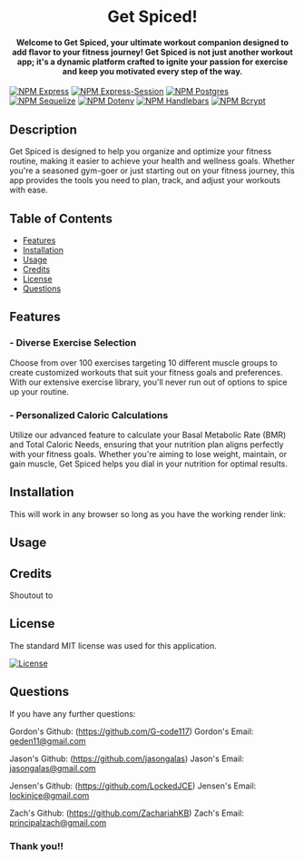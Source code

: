 # <center>Get Spiced!</center>
#### <center>Welcome to Get Spiced, your ultimate workout companion designed to add flavor to your fitness journey! Get Spiced is not just another workout app; it's a dynamic platform crafted to ignite your passion for exercise and keep you motivated every step of the way.</center>

 [![NPM Express](https://img.shields.io/badge/NPM-Express-orange.svg)](https://www.npmjs.com/package/express)
 [![NPM Express-Session](https://img.shields.io/badge/NPM-ExpressSession-orange.svg)](https://www.npmjs.com/package/express-session)
 [![NPM Postgres](https://img.shields.io/badge/NPM-Postgres-orange.svg)](https://www.npmjs.com/package/pg)
 [![NPM Sequelize](https://img.shields.io/badge/NPM-Sequelize-orange.svg)](https://www.npmjs.com/package/sequelize)
 [![NPM Dotenv](https://img.shields.io/badge/NPM-Dotenv-orange.svg)](https://www.npmjs.com/package/dotenv)
 [![NPM Handlebars](https://img.shields.io/badge/NPM-Handlebars-orange.svg)](https://www.npmjs.com/package/handlebars)
 [![NPM Bcrypt](https://img.shields.io/badge/NPM-Bcrypt-orange.svg)](https://www.npmjs.com/package/bcrypt)

## Description
Get Spiced is designed to help you organize and optimize your fitness routine, making it easier to achieve your health and wellness goals. Whether you're a seasoned gym-goer or just starting out on your fitness journey, this app provides the tools you need to plan, track, and adjust your workouts with ease.
## Table of Contents
  * [Features](#features)
  * [Installation](#installation)
  * [Usage](#usage)
  * [Credits](#credits)
  * [License](#license)
  * [Questions](#questions)
## Features
### - Diverse Exercise Selection
Choose from over 100 exercises targeting 10 different muscle groups to create customized workouts that suit your fitness goals and preferences. With our extensive exercise library, you'll never run out of options to spice up your routine.

### - Personalized Caloric Calculations
Utilize our advanced feature to calculate your Basal Metabolic Rate (BMR) and Total Caloric Needs, ensuring that your nutrition plan aligns perfectly with your fitness goals. Whether you're aiming to lose weight, maintain, or gain muscle, Get Spiced helps you dial in your nutrition for optimal results.
## Installation

This will work in any browser so long as you have the working render link:

## Usage


## Credits

Shoutout to 

## License

The standard MIT license was used for this application.

[![License](https://img.shields.io/badge/license-MIT-white.svg)](https://choosealicense.com/licenses/mit/) 

## Questions

If you have any further questions:

Gordon's Github: (https://github.com/G-code117)
Gordon's Email: geden11@gmail.com

Jason's Github: (https://github.com/jasongalas) 
Jason's Email: jasongalas@gmail.com

Jensen's Github: (https://github.com/LockedJCE)
Jensen's Email: lockinjce@gmail.com

Zach's Github: (https://github.com/ZachariahKB)
Zach's Email: principalzach@gmail.com

### Thank you!!